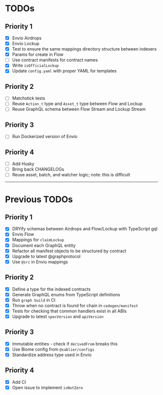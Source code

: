 # TODOs

## Priority 1

- [x] Envio Airdrops
- [x] Envio Lockup
- [x] Test to ensure the same mappings directory structure between indexers
- [x] Params for create in Flow
- [ ] Use contract manifests for contract names
- [x] Write `isOfficialLockup`
- [x] Update `config.yaml` with proper YAML for templates

## Priority 2

- [ ] Matchstick tests
- [ ] Reuse `Action_t` type and `Asset_t` type between Flow and Lockup
- [ ] Reuse GraphQL schema between Flow Stream and Lockup Stream

## Priority 3

- [ ] Run Dockerized version of Envio

## Priority 4

- [ ] Add Husky
- [ ] Bring back CHANGELOGs
- [ ] Reuse asset, batch, and watcher logic; note: this is difficult

---

# Previous TODOs

## Priority 1

- [x] DRYify schemas between Airdrops and Flow/Lockup with TypeScript gql
- [x] Envio Flow
- [x] Mappings for `claimLockup`
- [x] Document each GraphQL entity
- [x] Refactor all manifest objects to be structured by contract
- [x] Upgrade to latest @graphprotocol
- [x] Use `@src` in Envio mappings

## Priority 2

- [x] Define a type for the indexed contracts
- [x] Generate GraphQL enums from TypeScript definitions
- [x] Run `graph build` in CI
- [x] Throw when no contract is found for chain in `codegen/manifest`
- [x] Tests for checking that common handlers exist in all ABIs
- [x] Upgrade to latest `specVersion` and `apiVersion`

## Priority 3

- [x] Immutable entities - check if `derivedFrom` breaks this
- [x] Use Biome config from `@sablier/configs`
- [x] Standardize address type used in Envio

## Priority 4

- [x] Add CI
- [x] Open issue to implement `isNotZero`
